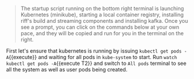 > The startup script running on the bottom right terminal is launching Kubernetes (minikube), starting a local container registry, installing riff's build and streaming components and installing kafka. Once you see a prompt, you can click on the commands below at your own pace, and they will be copied and run for you in the terminal on the right.

First let's ensure that kubernetes is running by issuing `kubectl get pods -A`{{execute}} and waiting for all pods in `kube-system` to start.
Run `watch kubectl get pods -A`{{execute T2}} and switch to `All pods` terminal to see all the system as well as user pods being created.

